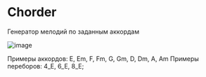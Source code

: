 # Chorder
Генератор мелодий по заданным аккордам

![image](https://user-images.githubusercontent.com/49233906/159715083-1dcab1eb-b28c-48b2-8237-23566784874c.png)

Примеры аккордов: E, Em, F, Fm, G, Gm, D, Dm, A, Am
Примеры переборов: 4_E, 6_E, 8_E;
